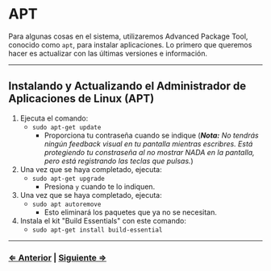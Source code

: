 ﻿# APT

Para algunas cosas en el sistema, utilizaremos Advanced Package Tool, conocido como `apt`, para instalar aplicaciones. Lo primero que queremos hacer es actualizar con las últimas versiones e información.

---

## Instalando y Actualizando el Administrador de Aplicaciones de Linux (APT)

1. Ejecuta el comando:
   - `sudo apt-get update`
      - Proporciona tu contraseña cuando se indique (**_Nota:_** _No tendrás ningún feedback visual en tu pantalla mientras escribres. Está protegiendo tu constraseña al no mostrar NADA en la pantalla, pero está registrando las teclas que pulsas._)
1. Una vez que se haya completado, ejecuta:
   - `sudo apt-get upgrade`
      - Presiona `y` cuando te lo indiquen.
1. Una vez que se haya completado, ejecuta:
   - `sudo apt autoremove`
      - Esto eliminará los paquetes que ya no se necesitan.
1. Instala el kit "Build Essentials" con este comando:
   - `sudo apt-get install build-essential`

---

### [⇐ Anterior](./1-environment.md) | [Siguiente ⇒](./3-homebrew.md)
